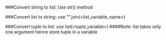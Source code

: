 ###Convert string to list:
Use str() method 

###Convert list to string:
use "".join(<list_variable_name>)

###Convert tuple to list:
use list(<tuple_variable>)
####Note: list takes only one argument hence store tuple in a variable

